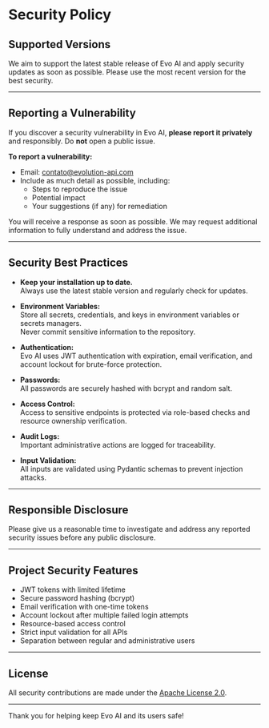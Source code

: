 # Security Policy

## Supported Versions

We aim to support the latest stable release of Evo AI and apply security updates as soon as possible. Please use the most recent version for the best security.

---

## Reporting a Vulnerability

If you discover a security vulnerability in Evo AI, **please report it privately** and responsibly. Do **not** open a public issue.

**To report a vulnerability:**

- Email: [contato@evolution-api.com](mailto:contato@evolution-api.com)
- Include as much detail as possible, including:
  - Steps to reproduce the issue
  - Potential impact
  - Your suggestions (if any) for remediation

You will receive a response as soon as possible. We may request additional information to fully understand and address the issue.

---

## Security Best Practices

- **Keep your installation up to date.**  
  Always use the latest stable version and regularly check for updates.

- **Environment Variables:**  
  Store all secrets, credentials, and keys in environment variables or secrets managers.  
  Never commit sensitive information to the repository.

- **Authentication:**  
  Evo AI uses JWT authentication with expiration, email verification, and account lockout for brute-force protection.

- **Passwords:**  
  All passwords are securely hashed with bcrypt and random salt.

- **Access Control:**  
  Access to sensitive endpoints is protected via role-based checks and resource ownership verification.

- **Audit Logs:**  
  Important administrative actions are logged for traceability.

- **Input Validation:**  
  All inputs are validated using Pydantic schemas to prevent injection attacks.

---

## Responsible Disclosure

Please give us a reasonable time to investigate and address any reported security issues before any public disclosure.

---

## Project Security Features

- JWT tokens with limited lifetime
- Secure password hashing (bcrypt)
- Email verification with one-time tokens
- Account lockout after multiple failed login attempts
- Resource-based access control
- Strict input validation for all APIs
- Separation between regular and administrative users

---

## License

All security contributions are made under the [Apache License 2.0](./LICENSE).

---

Thank you for helping keep Evo AI and its users safe!
